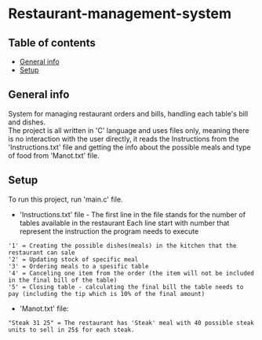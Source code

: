 # Restaurant-management-system
## Table of contents
* [General info](#general-info)
* [Setup](#setup)

## General info
System for managing restaurant orders and bills, handling each table's bill and dishes.   
The project is all written in 'C' language and uses files only, meaning there is no interaction with the user directly,   it reads the Instructions from the 'Instructions.txt' file and getting the info about the possible meals and type of food from 'Manot.txt' file.
	
## Setup
To run this project, run 'main.c' file.
* 'Instructions.txt' file - The first line in the file stands for the number of tables available in the restaurant
  Each line start with number that represent the instruction the program needs to execute
```
'1' = Creating the possible dishes(meals) in the kitchen that the restaurant can sale
'2' = Updating stock of specific meal
'3' = Ordering meals to a spesific table
'4' = Canceling one item from the order (the item will not be included in the final bill of the table)
'5' = Closing table - calculating the final bill the table needs to pay (including the tip which is 10% of the final amount)
```
* 'Manot.txt' file:
```
"Steak 31 25" = The restaurant has 'Steak' meal with 40 possible steak units to sell in 25$ for each steak.
```
